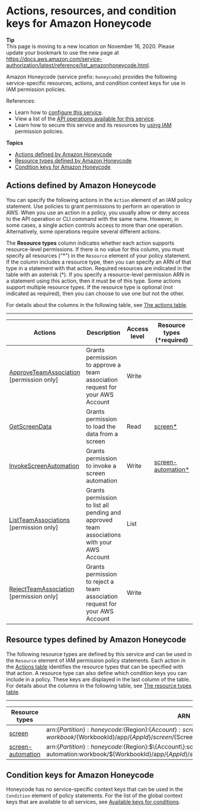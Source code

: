 # Actions, resources, and condition keys for Amazon Honeycode<a name="list_amazonhoneycode"></a>

**Tip**  
This page is moving to a new location on November 16, 2020\. Please update your bookmark to use the new page at [https://docs\.aws\.amazon\.com/service\-authorization/latest/reference/list\_amazonhoneycode\.html](https://docs.aws.amazon.com/service-authorization/latest/reference/list_amazonhoneycode.html)\. 

Amazon Honeycode \(service prefix: `honeycode`\) provides the following service\-specific resources, actions, and condition context keys for use in IAM permission policies\.

References:
+ Learn how to [configure this service](https://docs.aws.amazon.com/honeycode/latest/UserGuide/)\.
+ View a list of the [API operations available for this service](https://docs.aws.amazon.com/honeycode/latest/APIReference/)\.
+ Learn how to secure this service and its resources by [using IAM](https://docs.aws.amazon.com/honeycode/latest/UserGuide/getting-started-authorization.html) permission policies\.

**Topics**
+ [Actions defined by Amazon Honeycode](#amazonhoneycode-actions-as-permissions)
+ [Resource types defined by Amazon Honeycode](#amazonhoneycode-resources-for-iam-policies)
+ [Condition keys for Amazon Honeycode](#amazonhoneycode-policy-keys)

## Actions defined by Amazon Honeycode<a name="amazonhoneycode-actions-as-permissions"></a>

You can specify the following actions in the `Action` element of an IAM policy statement\. Use policies to grant permissions to perform an operation in AWS\. When you use an action in a policy, you usually allow or deny access to the API operation or CLI command with the same name\. However, in some cases, a single action controls access to more than one operation\. Alternatively, some operations require several different actions\.

The **Resource types** column indicates whether each action supports resource\-level permissions\. If there is no value for this column, you must specify all resources \("\*"\) in the `Resource` element of your policy statement\. If the column includes a resource type, then you can specify an ARN of that type in a statement with that action\. Required resources are indicated in the table with an asterisk \(\*\)\. If you specify a resource\-level permission ARN in a statement using this action, then it must be of this type\. Some actions support multiple resource types\. If the resource type is optional \(not indicated as required\), then you can choose to use one but not the other\.

For details about the columns in the following table, see [The actions table](reference_policies_actions-resources-contextkeys.md#actions_table)\.


****  

| Actions | Description | Access level | Resource types \(\*required\) | Condition keys | Dependent actions | 
| --- | --- | --- | --- | --- | --- | 
|   [ ApproveTeamAssociation ](https://docs.aws.amazon.com/honeycode/latest/UserGuide/team-association.html#approve-team-association) \[permission only\] | Grants permission to approve a team association request for your AWS Account | Write |  |  |  | 
|   [ GetScreenData ](https://docs.aws.amazon.com/honeycode/latest/UserGuide/API_GetScreenData.html)  | Grants permission to load the data from a screen | Read |   [ screen\* ](#amazonhoneycode-screen)   |  |  | 
|   [ InvokeScreenAutomation ](https://docs.aws.amazon.com/honeycode/latest/UserGuide/API_InvokeScreenAutomation.html)  | Grants permission to invoke a screen automation | Write |   [ screen\-automation\* ](#amazonhoneycode-screen-automation)   |  |  | 
|   [ ListTeamAssociations ](https://docs.aws.amazon.com/honeycode/latest/UserGuide/team-association.html#list-team-associations) \[permission only\] | Grants permission to list all pending and approved team associations with your AWS Account | List |  |  |  | 
|   [ RejectTeamAssociation ](https://docs.aws.amazon.com/honeycode/latest/UserGuide/team-association.html#reject-team-association) \[permission only\] | Grants permission to reject a team association request for your AWS Account | Write |  |  |  | 

## Resource types defined by Amazon Honeycode<a name="amazonhoneycode-resources-for-iam-policies"></a>

The following resource types are defined by this service and can be used in the `Resource` element of IAM permission policy statements\. Each action in the [Actions table](#amazonhoneycode-actions-as-permissions) identifies the resource types that can be specified with that action\. A resource type can also define which condition keys you can include in a policy\. These keys are displayed in the last column of the table\. For details about the columns in the following table, see [The resource types table](reference_policies_actions-resources-contextkeys.md#resources_table)\.


****  

| Resource types | ARN | Condition keys | 
| --- | --- | --- | 
|   [ screen ](https://docs.aws.amazon.com/honeycode/latest/UserGuide/resource-screen.html)  |  arn:$\{Partition\}:honeycode:$\{Region\}:$\{Account\}:screen:workbook/$\{WorkbookId\}/app/$\{AppId\}/screen/$\{ScreenId\}  |  | 
|   [ screen\-automation ](https://docs.aws.amazon.com/honeycode/latest/UserGuide/resource-screen-automation.html)  |  arn:$\{Partition\}:honeycode:$\{Region\}:$\{Account\}:screen\-automation:workbook/$\{WorkbookId\}/app/$\{AppId\}/screen/$\{ScreenId\}/automation/$\{AutomationId\}  |  | 

## Condition keys for Amazon Honeycode<a name="amazonhoneycode-policy-keys"></a>

Honeycode has no service\-specific context keys that can be used in the `Condition` element of policy statements\. For the list of the global context keys that are available to all services, see [Available keys for conditions](reference_policies_condition-keys.html#AvailableKeys)\.